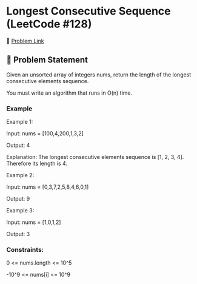 # Longest Consecutive Sequence (LeetCode #128)

🔗 [Problem Link](https://leetcode.com/problems/longest-consecutive-sequence/)

## 🧠 Problem Statement

Given an unsorted array of integers nums, return the length of the longest consecutive elements sequence.

You must write an algorithm that runs in O(n) time.

### Example

Example 1:

Input: nums = [100,4,200,1,3,2]

Output: 4

Explanation: The longest consecutive elements sequence is [1, 2, 3, 4]. Therefore its length is 4.

Example 2:

Input: nums = [0,3,7,2,5,8,4,6,0,1]

Output: 9

Example 3:

Input: nums = [1,0,1,2]

Output: 3

### Constraints:

0 <= nums.length <= 10^5

-10^9 <= nums[i] <= 10^9